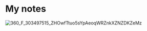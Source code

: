 <html>
<body>
  <h1> My notes </h1>
</body>
</html>


![360_F_303497515_ZHOwfTtuo5sYpAeoqWRZnkXZNZDKZeMz](https://github.com/user-attachments/assets/0c1d7201-cb1f-40cc-9306-e565900760b2)

